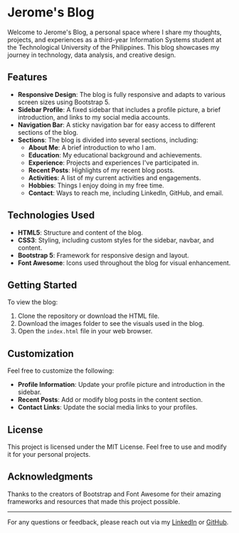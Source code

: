 # Jerome's Blog

Welcome to Jerome's Blog, a personal space where I share my thoughts, projects, and experiences as a third-year Information Systems student at the Technological University of the Philippines. This blog showcases my journey in technology, data analysis, and creative design.

## Features

- **Responsive Design**: The blog is fully responsive and adapts to various screen sizes using Bootstrap 5.
- **Sidebar Profile**: A fixed sidebar that includes a profile picture, a brief introduction, and links to my social media accounts.
- **Navigation Bar**: A sticky navigation bar for easy access to different sections of the blog.
- **Sections**: The blog is divided into several sections, including:
  - **About Me**: A brief introduction to who I am.
  - **Education**: My educational background and achievements.
  - **Experience**: Projects and experiences I've participated in.
  - **Recent Posts**: Highlights of my recent blog posts.
  - **Activities**: A list of my current activities and engagements.
  - **Hobbies**: Things I enjoy doing in my free time.
  - **Contact**: Ways to reach me, including LinkedIn, GitHub, and email.

## Technologies Used

- **HTML5**: Structure and content of the blog.
- **CSS3**: Styling, including custom styles for the sidebar, navbar, and content.
- **Bootstrap 5**: Framework for responsive design and layout.
- **Font Awesome**: Icons used throughout the blog for visual enhancement.

## Getting Started

To view the blog:

1. Clone the repository or download the HTML file.
2. Download the images folder to see the visuals used in the blog.
3. Open the `index.html` file in your web browser.

## Customization

Feel free to customize the following:

- **Profile Information**: Update your profile picture and introduction in the sidebar.
- **Recent Posts**: Add or modify blog posts in the content section.
- **Contact Links**: Update the social media links to your profiles.

## License

This project is licensed under the MIT License. Feel free to use and modify it for your personal projects.

## Acknowledgments

Thanks to the creators of Bootstrap and Font Awesome for their amazing frameworks and resources that made this project possible.

---

For any questions or feedback, please reach out via my [LinkedIn](https://www.linkedin.com/in/jerome-tegrado/) or [GitHub](https://github.com/Jerome-Tegrado).
